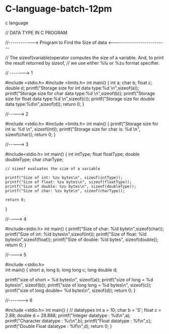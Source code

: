 # C-language-batch-12pm
c language 


//   DATA TYPE IN C PROGRAM  

//------------>   Program to Find the Size of data <--------------------------

// The sizeof(variable)operator computes the size of a variable. And, to print the result returned by sizeof,
// we use either %lu or %zu format specifier.




 
// ------->  1 



#include <stdio.h>
#include <limits.h>
int main()
{
   int a;
   char b;
   float c;
   double d;
   printf("Storage size for int data type:%d \n",sizeof(a));
   printf("Storage size for char data type:%d \n",sizeof(b));
   printf("Storage size for float data type:%d \n",sizeof(c));
   printf("Storage size for double data type:%d\n",sizeof(d));
   return 0;
}



//-----> 2


#include <stdio.h>
#include <limits.h>
int main()
{
    printf("Storage size for int is: %d \n", sizeof(int));
    printf("Storage size for char is: %d \n", sizeof(char));
    return 0; 
}


//-----> 3


#include<stdio.h>
int main() {
    int intType;
    float floatType;
    double doubleType;
    char charType;

    // sizeof evaluates the size of a variable

    printf("Size of int: %zu bytes\n", sizeof(intType));
    printf("Size of float: %zu bytes\n", sizeof(floatType));
    printf("Size of double: %zu bytes\n", sizeof(doubleType));
    printf("Size of char: %zu byte\n", sizeof(charType));
    
    return 0;
}



//----> 4


#include<stdio.h>
int main()
{
    printf("Size of char: %ld byte\n",sizeof(char));
    printf("Size of int: %ld bytes\n",sizeof(int));
    printf("Size of float: %ld bytes\n",sizeof(float));
    printf("Size of double: %ld bytes", sizeof(double));
    return 0;
}


//----> 5 



#include <stdio.h>      
int main() {
  short a;
  long b;
  long long c;
  long double d;

  printf("size of short = %d bytes\n", sizeof(a));
  printf("size of long = %d bytes\n", sizeof(b));
  printf("size of long long = %d bytes\n", sizeof(c));
  printf("size of long double= %d bytes\n", sizeof(d));
  return 0;
}


//-------> 6


#include <stdio.h>
int main() {
   // datatypes
   int a = 10;
   char b = 'S';
   float c = 2.88;
   double d = 28.888;
   printf("Integer datatype : %d\n",a);
   printf("Character datatype : %c\n",b);
   printf("Float datatype : %f\n",c);
   printf("Double Float datatype : %lf\n",d);
   return 0;
}


